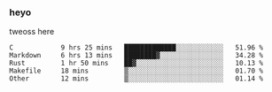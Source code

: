 ### heyo
tweoss here

<!--START_SECTION:waka-->

```text
C            9 hrs 25 mins   █████████████░░░░░░░░░░░░   51.96 %
Markdown     6 hrs 13 mins   ████████▓░░░░░░░░░░░░░░░░   34.28 %
Rust         1 hr 50 mins    ██▓░░░░░░░░░░░░░░░░░░░░░░   10.13 %
Makefile     18 mins         ▒░░░░░░░░░░░░░░░░░░░░░░░░   01.70 %
Other        12 mins         ▒░░░░░░░░░░░░░░░░░░░░░░░░   01.14 %
```

<!--END_SECTION:waka-->

<!--
**Tweoss/tweoss** is a ✨ _special_ ✨ repository because its `README.md` (this file) appears on your GitHub profile.

Here are some ideas to get you started:

- 🔭 I’m currently working on ...
- 🌱 I’m currently learning ...
- 👯 I’m looking to collaborate on ...
- 🤔 I’m looking for help with ...
- 💬 Ask me about ...
- 📫 How to reach me: ...
- 😄 Pronouns: ...
- ⚡ Fun fact: ...
-->
